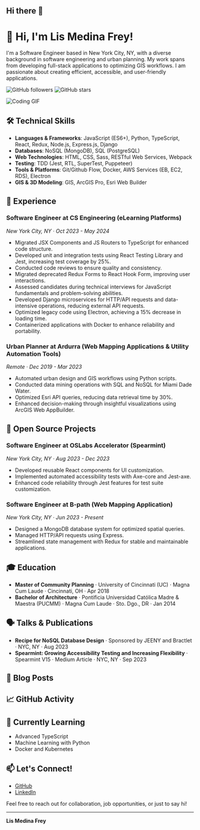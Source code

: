 ## Hi there 👋

<!--
**LisCMF/LisCMF** is a ✨ _special_ ✨ repository because its `README.md` (this file) appears on your GitHub profile.

Here are some ideas to get you started:

- 🔭 I’m currently working on ...
- 🌱 I’m currently learning ...
- 👯 I’m looking to collaborate on ...
- 🤔 I’m looking for help with ...
- 💬 Ask me about ...
- 📫 How to reach me: ...
- 😄 Pronouns: ...
- ⚡ Fun fact: ...
-->

# 👋 Hi, I'm Lis Medina Frey!

I'm a Software Engineer based in New York City, NY, with a diverse background in software engineering and urban planning. My work spans from developing full-stack applications to optimizing GIS workflows. I am passionate about creating efficient, accessible, and user-friendly applications.

![GitHub followers](https://img.shields.io/github/followers/LisCMF?style=social)
![GitHub stars](https://img.shields.io/github/stars/LisCMF?style=social)

![Coding GIF](https://media.giphy.com/media/13HgwGsXF0aiGY/giphy.gif)

## 🛠️ Technical Skills

- **Languages & Frameworks**: JavaScript (ES6+), Python, TypeScript, React, Redux, Node.js, Express.js, Django
- **Databases**: NoSQL (MongoDB), SQL (PostgreSQL)
- **Web Technologies**: HTML, CSS, Sass, RESTful Web Services, Webpack
- **Testing**: TDD (Jest, RTL, SuperTest, Puppeteer)
- **Tools & Platforms**: Git/Github Flow, Docker, AWS Services (EB, EC2, RDS), Electron
- **GIS & 3D Modeling**: GIS, ArcGIS Pro, Esri Web Builder

## 🔬 Experience

### Software Engineer at CS Engineering (eLearning Platforms)
*New York City, NY · Oct 2023 - May 2024*

- Migrated JSX Components and JS Routers to TypeScript for enhanced code structure.
- Developed unit and integration tests using React Testing Library and Jest, increasing test coverage by 25%.
- Conducted code reviews to ensure quality and consistency.
- Migrated deprecated Redux Forms to React Hook Form, improving user interactions.
- Assessed candidates during technical interviews for JavaScript fundamentals and problem-solving abilities.
- Developed Django microservices for HTTP/API requests and data-intensive operations, reducing external API requests.
- Optimized legacy code using Electron, achieving a 15% decrease in loading time.
- Containerized applications with Docker to enhance reliability and portability.

### Urban Planner at Ardurra (Web Mapping Applications & Utility Automation Tools)
*Remote · Dec 2019 - Mar 2023*

- Automated urban design and GIS workflows using Python scripts.
- Conducted data mining operations with SQL and NoSQL for Miami Dade Water.
- Optimized Esri API queries, reducing data retrieval time by 30%.
- Enhanced decision-making through insightful visualizations using ArcGIS Web AppBuilder.

## 📂 Open Source Projects

### Software Engineer at OSLabs Accelerator (Spearmint)
*New York City, NY · Aug 2023 - Dec 2023*

- Developed reusable React components for UI customization.
- Implemented automated accessibility tests with Axe-core and Jest-axe.
- Enhanced code reliability through Jest features for test suite customization.

### Software Engineer at B-path (Web Mapping Application)
*New York City, NY · Jun 2023 - Present*

- Designed a MongoDB database system for optimized spatial queries.
- Managed HTTP/API requests using Express.
- Streamlined state management with Redux for stable and maintainable applications.

## 🎓 Education

- **Master of Community Planning** · University of Cincinnati (UC) · Magna Cum Laude · Cincinnati, OH · Apr 2018
- **Bachelor of Architecture** · Pontificia Universidad Católica Madre & Maestra (PUCMM) · Magna Cum Laude · Sto. Dgo., DR · Jan 2014

## 🗣️ Talks & Publications

- **Recipe for NoSQL Database Design** · Sponsored by JEENY and Bractlet · NYC, NY · Aug 2023
- **Spearmint: Growing Accessibility Testing and Increasing Flexibility** · Spearmint V15 · Medium Article · NYC, NY · Sep 2023

## 📝 Blog Posts
<!-- BLOG-POST-LIST:START -->
<!-- BLOG-POST-LIST:END -->

## 📈 GitHub Activity
<!--START_SECTION:activity-->
<!--END_SECTION:activity-->

## 🌱 Currently Learning
- Advanced TypeScript
- Machine Learning with Python
- Docker and Kubernetes

## 📫 Let's Connect!

- [GitHub](https://github.com/LisCMF)
- [LinkedIn](https://linkedin.com/in/LisMedina)

Feel free to reach out for collaboration, job opportunities, or just to say hi!

---

**Lis Medina Frey**

